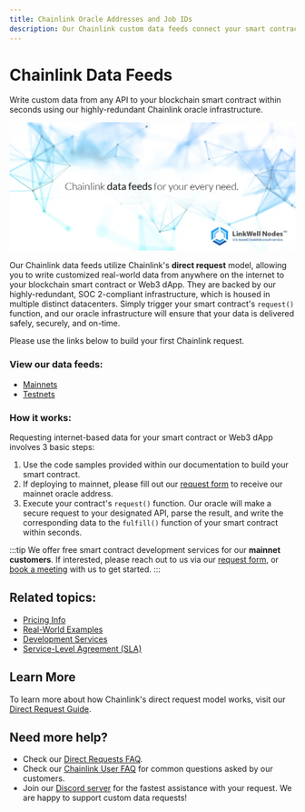 ```yaml
---
title: Chainlink Oracle Addresses and Job IDs
description: Our Chainlink custom data feeds connect your smart contract to any API on the internet. Retrieve RWA prices, sports betting, weather, and real estate data.
---
```


# Chainlink Data Feeds

<lw-subtitle>Write <lw-emphasis>custom data from any API</lw-emphasis> to your blockchain smart contract within seconds using our highly-redundant Chainlink oracle infrastructure.</lw-subtitle>

![Custom Chainlink data feeds by LinkWell Nodes](/img/lw-banner_1080x485_Docs-DataFeeds-white.webp "Custom Chainlink data feeds by LinkWell Nodes")

Our Chainlink data feeds utilize Chainlink's **direct request** model, allowing you to write customized real-world data from anywhere on the internet to your blockchain smart contract or Web3 dApp. They are backed by our highly-redundant, SOC 2-compliant infrastructure, which is housed in multiple distinct datacenters. Simply trigger your smart contract's `request()` function, and our oracle infrastructure will ensure that your data is delivered safely, securely, and on-time. 

Please use the links below to build your first Chainlink request.

### View our data feeds:

* [Mainnets](/services/direct-request-jobs/mainnets/)
* [Testnets](/services/direct-request-jobs/testnets/)

### How it works:

Requesting internet-based data for your smart contract or Web3 dApp involves 3 basic steps:

1. Use the code samples provided within our documentation to build your smart contract.
2. If deploying to mainnet, please fill out our [request form](https://linkwellnodes.io/Getting-Started.html) to receive our mainnet oracle address.
3. Execute your contract's `request()` function. Our oracle will make a secure request to your designated API, parse the result, and write the corresponding data to the `fulfill()` function of your smart contract within seconds.

:::tip
We offer free smart contract development services for our **mainnet customers**. If interested, please reach out to us via our [request form](https://linkwellnodes.io/Getting-Started.html), or [book a meeting](https://calendly.com/linkwell-nodes) with us to get started. 
:::

## Related topics:

- [Pricing Info](/services/direct-request-jobs/Pricing)
- [Real-World Examples](/services/direct-request-jobs/Any-API-Guide)
- [Development Services](/services/Development-Services)
- [Service-Level Agreement (SLA)](/services/direct-request-jobs/Service-Level-Agreement)

## Learn More

To learn more about how Chainlink's direct request model works, visit our [Direct Request Guide](/knowledgebase/Direct-Request-Guide).


## Need more help?

* Check our [Direct Requests FAQ](/knowledgebase/faq/Chainlink-Users#chainlink-direct-requests).
* Check our [Chainlink User FAQ](/knowledgebase/faq/Chainlink-Users "FAQ - Chainlink Data Consumers") for common questions asked by our customers.
* Join our [Discord server](https://discord.gg/Xs6SjqVPUA) for the fastest assistance with your request. We are happy to support custom data requests!